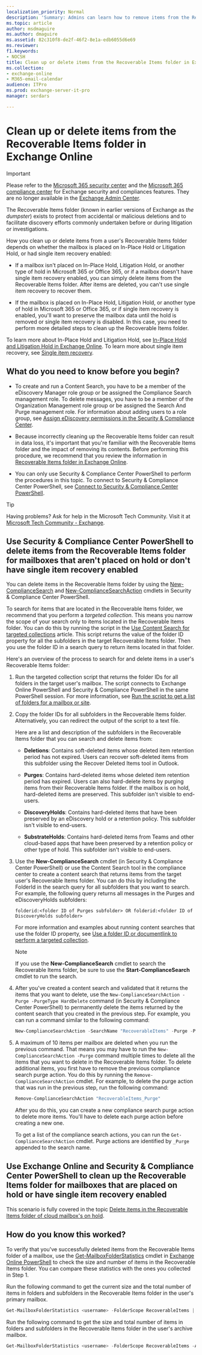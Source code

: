 ```yaml
---
localization_priority: Normal
description: 'Summary: Admins can learn how to remove items from the Recoverable Items folder in Exchange Online.'
ms.topic: article
author: msdmaguire
ms.author: dmaguire
ms.assetid: 82c310f8-de2f-46f2-8e1a-edb6055d6e69
ms.reviewer:
f1.keywords:
- NOCSH
title: Clean up or delete items from the Recoverable Items folder in Exchange Online
ms.collection:
- exchange-online
- M365-email-calendar
audience: ITPro
ms.prod: exchange-server-it-pro
manager: serdars

---
```


# Clean up or delete items from the Recoverable Items folder in Exchange Online

> [!IMPORTANT]
> Please refer to the [Microsoft 365 security center](https://security.microsoft.com/homepage) and the [Microsoft 365 compliance center](https://compliance.microsoft.com/homepage) for Exchange security and compliances features. They are no longer available in the [Exchange Admin Center](https://admin.exchange.microsoft.com).

The Recoverable Items folder (known in earlier versions of Exchange as *the dumpster*) exists to protect from accidental or malicious deletions and to facilitate discovery efforts commonly undertaken before or during litigation or investigations.

How you clean up or delete items from a user's Recoverable Items folder depends on whether the mailbox is placed on In-Place Hold or Litigation Hold, or had single item recovery enabled:

- If a mailbox isn't placed on In-Place Hold, Litigation Hold, or another type of hold in Microsoft 365 or Office 365, or if a mailbox doesn't have single item recovery enabled, you can simply delete items from the Recoverable Items folder. After items are deleted, you can't use single item recovery to recover them.

- If the mailbox is placed on In-Place Hold, Litigation Hold, or another type of hold in Microsoft 365 or Office 365, or if single item recovery is enabled, you'll want to preserve the mailbox data until the hold is removed or single item recovery is disabled. In this case, you need to perform more detailed steps to clean up the Recoverable Items folder.

To learn more about In-Place Hold and Litigation Hold, see [In-Place Hold and Litigation Hold in Exchange Online](../in-place-and-litigation-holds.md). To learn more about single item recovery, see [Single item recovery](recoverable-items-folder.md#single-item-recovery).

## What do you need to know before you begin?

- To create and run a Content Search, you have to be a member of the eDiscovery Manager role group or be assigned the Compliance Search management role. To delete messages, you have to be a member of the Organization Management role group or be assigned the Search And Purge management role. For information about adding users to a role group, see [Assign eDiscovery permissions in the Security & Compliance Center](/microsoft-365/compliance/assign-ediscovery-permissions).

- Because incorrectly cleaning up the Recoverable Items folder can result in data loss, it's important that you're familiar with the Recoverable Items folder and the impact of removing its contents. Before performing this procedure, we recommend that you review the information in [Recoverable Items folder in Exchange Online](recoverable-items-folder.md).

- You can only use Security & Compliance Center PowerShell to perform the procedures in this topic. To connect to Security & Compliance Center PowerShell, see [Connect to Security & Compliance Center PowerShell](/powershell/exchange/connect-to-scc-powershell).

> [!TIP]
> Having problems? Ask for help in the Microsoft Tech Community. Visit it at [Microsoft Tech Community - Exchange](https://techcommunity.microsoft.com/t5/exchange/ct-p/Exchange).

## Use Security & Compliance Center PowerShell to delete items from the Recoverable Items folder for mailboxes that aren't placed on hold or don't have single item recovery enabled
You can delete items in the Recoverable Items folder by using the [New-ComplianceSearch](/powershell/module/exchange/new-compliancesearch) and [New-ComplianceSearchAction](/powershell/module/exchange/new-compliancesearchaction) cmdlets in Security & Compliance Center PowerShell.

To search for items that are located in the Recoverable Items folder, we recommend that you perform a *targeted collection*. This means you narrow the scope of your search only to items located in the Recoverable Items folder. You can do this by running the script in the [Use Content Search for targeted collections](/microsoft-365/compliance/use-content-search-for-targeted-collections) article. This script returns the value of the folder ID property for all the subfolders in the target Recoverable Items folder. Then you use the folder ID in a search query to return items located in that folder.

Here's an overview of the process to search for and delete items in a user's Recoverable Items folder:

1. Run the targeted collection script that returns the folder IDs for all folders in the target user's mailbox. The script connects to Exchange Online PowerShell and Security & Compliance PowerShell in the same PowerShell session. For more information, see [Run the script to get a list of folders for a mailbox or site](/microsoft-365/compliance/use-content-search-for-targeted-collections#step-1-run-the-script-to-get-a-list-of-folders-for-a-mailbox-or-site).

2. Copy the folder IDs for all subfolders in the Recoverable Items folder. Alternatively, you can redirect the output of the script to a text file.

   Here are a list and description of the subfolders in the Recoverable Items folder that you can search and delete items from:

   - **Deletions**: Contains soft-deleted items whose deleted item retention period has not expired. Users can recover soft-deleted items from this subfolder using the Recover Deleted Items tool in Outlook.

   - **Purges**: Contains hard-deleted items whose deleted item retention period has expired. Users can also hard-delete items by purging items from their Recoverable Items folder. If the mailbox is on hold, hard-deleted items are preserved. This subfolder isn't visible to end-users.

   - **DiscoveryHolds**: Contains hard-deleted items that have been preserved by an eDiscovery hold or a retention policy. This subfolder isn't visible to end-users.

   - **SubstrateHolds**: Contains hard-deleted items from Teams and other cloud-based apps that have been preserved by a retention policy or other type of hold. This subfolder isn't visible to end-users.

3. Use the **New-ComplianceSearch** cmdlet (in Security & Compliance Center PowerShell) or use the Content Search tool in the compliance center to create a content search that returns items from the target user's Recoverable Items folder. You can do this by including the FolderId in the search query for all subfolders that you want to search. For example, the following query returns all messages in the Purges and eDiscoveryHolds subfolders:

   ```text
   folderid:<folder ID of Purges subfolder> OR folderid:<folder ID of DiscoveryHolds subfolder>
   ```

   For more information and examples about running content searches that use the folder ID property, see [Use a folder ID or documentlink to perform a targeted collection](/microsoft-365/compliance/use-content-search-for-targeted-collections#step-2-use-a-folder-id-or-documentlink-to-perform-a-targeted-collection).

   > [!NOTE]
   > If you use the **New-ComplianceSearch** cmdlet to search the Recoverable Items folder, be sure to use the **Start-ComplianceSearch** cmdlet to run the search.

4. After you've created a content search and validated that it returns the items that you want to delete, use the `New-ComplianceSearchAction -Purge -PurgeType HardDelete` command (in Security & Compliance Center PowerShell) to permanently delete the items returned by the content search that you created in the previous step. For example, you can run a command similar to the following command:

   ```powershell
   New-ComplianceSearchAction -SearchName "RecoverableItems" -Purge -PurgeType HardDelete
   ```

5. A maximum of 10 items per mailbox are deleted when you run the previous command. That means you may have to run the `New-ComplianceSearchAction -Purge` command multiple times to delete all the items that you want to delete in the Recoverable Items folder. To delete additional items, you first have to remove the previous compliance search purge action. You do this by running the `Remove-ComplianceSearchAction` cmdlet. For example, to delete the purge action that was run in the previous step, run the following command:

   ```powershell
   Remove-ComplianceSearchAction "RecoverableItems_Purge"
   ```

   After you do this, you can create a new compliance search purge action to delete more items. You'll have to delete each purge action before creating a new one.

   To get a list of the compliance search actions, you can run the `Get-ComplianceSearchAction` cmdlet. Purge actions are identified by `_Purge` appended to the search name.

## Use Exchange Online and Security & Compliance Center PowerShell to clean up the Recoverable Items folder for mailboxes that are placed on hold or have single item recovery enabled

This scenario is fully covered in the topic [Delete items in the Recoverable Items folder of cloud mailbox's on hold](/office365/securitycompliance/delete-items-in-the-recoverable-items-folder-of-mailboxes-on-hold).

## How do you know this worked?

To verify that you've successfully deleted items from the Recoverable Items folder of a mailbox, use the [Get-MailboxFolderStatistics](/powershell/module/exchange/get-mailboxfolderstatistics) cmdlet in [Exchange Online PowerShell](/powershell/exchange/exchange-online-powershell) to check the size and number of items in the Recoverable Items folder. You can compare these statistics with the ones you collected in Step 1.
  
Run the following command to get the current size and the total number of items in folders and subfolders in the Recoverable Items folder in the user's primary mailbox.
  
```powershell
Get-MailboxFolderStatistics <username> -FolderScope RecoverableItems | FL Name,FolderAndSubfolderSize,ItemsInFolderAndSubfolders
```

Run the following command to get the size and total number of items in folders and subfolders in the Recoverable Items folder in the user's archive mailbox.

```powershell
Get-MailboxFolderStatistics <username> -FolderScope RecoverableItems -Archive | FL Name,FolderAndSubfolderSize,ItemsInFolderAndSubfolders
```
